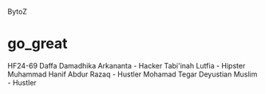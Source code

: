 BytoZ
# go_great
HF24-69
Daffa Damadhika Arkananta - Hacker
Tabi'inah Lutfia - Hipster
Muhammad Hanif Abdur Razaq - Hustler
Mohamad Tegar Deyustian Muslim - Hustler
